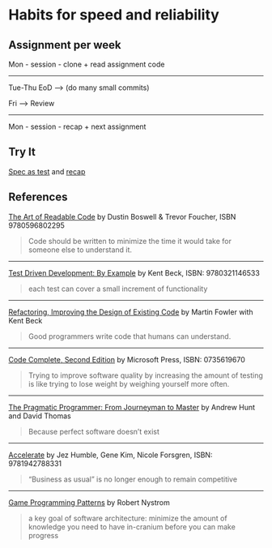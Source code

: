 # Habits for speed and reliability

## Assignment per week

Mon - session - clone + read assignment code

---

Tue-Thu EoD --> (do many small commits)

Fri --> Review

---

Mon - session - recap + next assignment

## Try It

[Spec as test](spec-as-test.md) and [recap](spec-as-test-recap.md)

## References

[The Art of Readable Code](https://www.oreilly.com/library/view/the-art-of/9781449318482/) by Dustin Boswell & Trevor Foucher, ISBN 9780596802295

>Code should be written to minimize the time it would take for someone else to
understand it.

---
[Test Driven Development: By Example](https://www.oreilly.com/library/view/test-driven-development/0321146530/)
by Kent Beck, ISBN: 9780321146533

>each test can cover a small increment of functionality

---
[Refactoring, Improving the Design of Existing Code](https://martinfowler.com/books/refactoring.html) by Martin Fowler with Kent Beck

>Good programmers write code that humans can understand.

---
[Code Complete, Second Edition](https://www.oreilly.com/library/view/code-complete-second/0735619670/) by Microsoft Press,
ISBN: 0735619670

> Trying to improve software quality by increasing the amount of testing is like trying to lose weight by weighing yourself more often.

---
[The Pragmatic Programmer: From Journeyman to Master](https://www.oreilly.com/library/view/the-pragmatic-programmer/020161622X/)
by Andrew Hunt and David Thomas
>Because perfect software doesn’t exist

---
[Accelerate](https://www.oreilly.com/library/view/accelerate/9781457191435/)
by Jez Humble, Gene Kim, Nicole Forsgren,
ISBN: 9781942788331

>“Business as usual” is no longer enough to remain competitive

---
[Game Programming Patterns](https://gameprogrammingpatterns.com/)
by Robert Nystrom

>a key goal of software architecture: minimize the amount of knowledge you need
to have in-cranium before you can make progress

